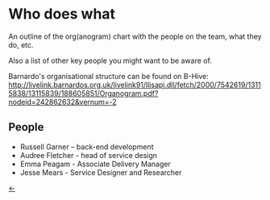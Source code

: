 # Who does what

An outline of the org(anogram) chart with the people on the team, what they do, etc.

Also a list of other key people you might want to be aware of.

Barnardo's organisational structure can be found on B-Hive: http://livelink.barnardos.org.uk/livelink91/llisapi.dll/fetch/2000/7542619/13115838/13115839/188605851/Organogram.pdf?nodeid=242862632&vernum=-2

## People

* Russell Garner – back-end development
* Audree Fletcher - head of service design
* Emma Peagam - Associate Delivery Manager 
* Jesse Mears - Service Designer and Researcher


[←](readme.md)
